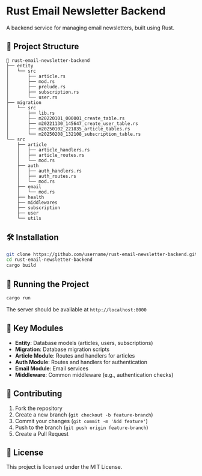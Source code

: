 # Rust Email Newsletter Backend

A backend service for managing email newsletters, built using Rust.

## 📂 Project Structure
```
📂 rust-email-newsletter-backend
├── entity
│   └── src
│       ├── article.rs
│       ├── mod.rs
│       ├── prelude.rs
│       ├── subscription.rs
│       └── user.rs
├── migration
│   └── src
│       ├── lib.rs
│       ├── m20220101_000001_create_table.rs
│       ├── m20221130_145647_create_user_table.rs
│       ├── m20250102_221835_article_tables.rs
│       └── m20250208_132108_subscription_table.rs
└── src
    ├── article
    │   ├── article_handlers.rs
    │   ├── article_routes.rs
    │   └── mod.rs
    ├── auth
    │   ├── auth_handlers.rs
    │   ├── auth_routes.rs
    │   └── mod.rs
    ├── email
    │   └── mod.rs
    ├── health
    ├── middlewares
    ├── subscription
    ├── user
    └── utils
```

## 🛠 Installation
```bash
git clone https://github.com/username/rust-email-newsletter-backend.git
cd rust-email-newsletter-backend
cargo build
```

## 🚀 Running the Project
```bash
cargo run
```
The server should be available at `http://localhost:8000`

## 🧩 Key Modules
- **Entity**: Database models (articles, users, subscriptions)
- **Migration**: Database migration scripts
- **Article Module**: Routes and handlers for articles
- **Auth Module**: Routes and handlers for authentication
- **Email Module**: Email services
- **Middleware**: Common middleware (e.g., authentication checks)

## 🤝 Contributing
1. Fork the repository
2. Create a new branch (`git checkout -b feature-branch`)
3. Commit your changes (`git commit -m 'Add feature'`)
4. Push to the branch (`git push origin feature-branch`)
5. Create a Pull Request

## 📜 License
This project is licensed under the MIT License.
